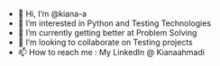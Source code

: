 - 👋 Hi, I’m @kiana-a
- 👀 I’m interested in Python and Testing Technologies
- 🌱 I’m currently getting better at Problem Solving 
- 💞️ I’m looking to collaborate on Testing projects
- 📫 How to reach me : My LinkedIn @ Kianaahmadi

<!---
kiana-a/kiana-a is a ✨ special ✨ repository because its `README.md` (this file) appears on your GitHub profile.
You can click the Preview link to take a look at your changes.
--->
